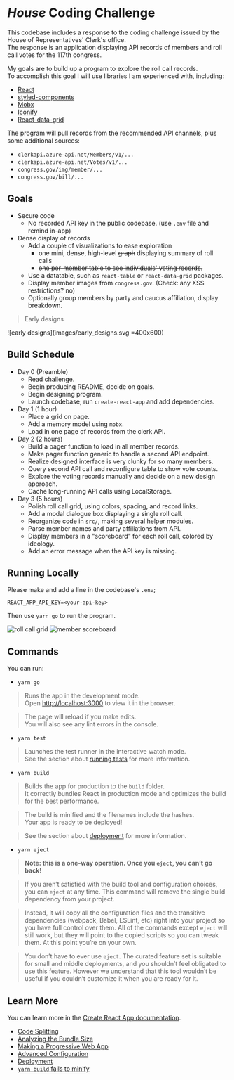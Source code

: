 # *House* Coding Challenge

This codebase includes a response to the coding challenge
issued by the House of Representatives' Clerk's office.  
The response is an application displaying API records
of members and roll call votes for the 117th congress.

My goals are to build up a program to explore the roll call records.  
To accomplish this goal I will use libraries I am experienced with, including:

* [React](https://reactjs.org/)
* [styled-components](https://styled-components.com/)
* [Mobx](https://mobx.js.org/README.html)
* [Iconify](https://iconify.design/)
* [React-data-grid](https://adazzle.github.io/react-data-grid/)

The program will pull records from the recommended API channels,
plus some additional sources:

* `clerkapi.azure-api.net/Members/v1/...`
* `clerkapi.azure-api.net/Votes/v1/...`
* `congress.gov/img/member/...`
* `congress.gov/bill/...`

## Goals

* Secure code
  * No recorded API key in the public codebase.
  (use `.env` file and remind in-app)
* Dense display of records
  * Add a couple of visualizations to ease exploration
    * one mini, dense, high-level ~~graph~~ displaying summary of roll calls
    * ~~one per-member table to see individuals' voting records.~~
  * Use a datatable, such as `react-table` or `react-data-grid` packages.
  * Display member images from `congress.gov`. (Check: any XSS restrictions? no)
  * Optionally group members by party and caucus affiliation, display breakdown.

> Early designs

![early designs](images/early_designs.svg =400x600)

## Build Schedule

* Day 0 (Preamble)
  * Read challenge.
  * Begin producing README, decide on goals.
  * Begin designing program.
  * Launch codebase; run `create-react-app` and add dependencies.
* Day 1 (1 hour)
  * Place a grid on page.
  * Add a memory model using `mobx`.
  * Load in one page of records from the clerk API.
* Day 2 (2 hours)
  * Build a pager function to load in all member records.
  * Make pager function generic to handle a second API endpoint.
  * Realize designed interface is very clunky for so many members.
  * Query second API call and reconfigure table to show vote counts.
  * Explore the voting records manually and decide on a new design approach.
  * Cache long-running API calls using LocalStorage.
* Day 3 (5 hours)
  * Polish roll call grid, using colors, spacing, and record links.
  * Add a modal dialogue box displaying a single roll call.
  * Reorganize code in `src/`, making several helper modules.
  * Parse member names and party affiliations from API.
  * Display members in a "scoreboard" for each roll call, colored by ideology.
  * Add an error message when the API key is missing.

## Running Locally

Please make and add a line in the codebase's `.env`;

```
REACT_APP_API_KEY=<your-api-key>
```

Then use `yarn go` to run the program.

![roll call grid](images/roll_call_grid)
![member scoreboard](images/member_scoreboard)

## Commands

You can run:

* `yarn go`

> Runs the app in the development mode.\
> Open [http://localhost:3000](http://localhost:3000) to view it in the
> browser.

> The page will reload if you make edits.\
> You will also see any lint errors in the console.

* `yarn test`

> Launches the test runner in the interactive watch mode.\
> See the section about [running
> tests](https://facebook.github.io/create-react-app/docs/running-tests) for
> more information.

* `yarn build`

> Builds the app for production to the `build` folder.\
> It correctly bundles React in production mode and optimizes the build for the
> best performance.

> The build is minified and the filenames include the hashes.\
> Your app is ready to be deployed!

> See the section about
> [deployment](https://facebook.github.io/create-react-app/docs/deployment) for
> more information.

* `yarn eject`

> **Note: this is a one-way operation. Once you `eject`, you can’t go back!**

> If you aren’t satisfied with the build tool and configuration choices, you
> can `eject` at any time. This command will remove the single build dependency
> from your project.

> Instead, it will copy all the configuration files and the transitive
> dependencies (webpack, Babel, ESLint, etc) right into your project so you
> have full control over them. All of the commands except `eject` will still
> work, but they will point to the copied scripts so you can tweak them. At
> this point you’re on your own.

> You don’t have to ever use `eject`. The curated feature set is suitable for
> small and middle deployments, and you shouldn’t feel obligated to use this
> feature. However we understand that this tool wouldn’t be useful if you
> couldn’t customize it when you are ready for it.

## Learn More

You can learn more in the [Create React App documentation](https://facebook.github.io/create-react-app/docs/getting-started).

* [Code Splitting](https://facebook.github.io/create-react-app/docs/code-splitting)
* [Analyzing the Bundle Size](https://facebook.github.io/create-react-app/docs/analyzing-the-bundle-size)
* [Making a Progressive Web App](https://facebook.github.io/create-react-app/docs/making-a-progressive-web-app)
* [Advanced Configuration](https://facebook.github.io/create-react-app/docs/advanced-configuration)
* [Deployment](https://facebook.github.io/create-react-app/docs/deployment)
* [`yarn build` fails to minify](https://facebook.github.io/create-react-app/docs/troubleshooting#npm-run-build-fails-to-minify)
